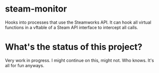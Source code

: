 # steam-monitor
Hooks into processes that use the Steamworks API. It can hook all virtual functions in a vftable of a Steam API interface to intercept all calls.

# What's the status of this project?
Very work in progress. I might continue on this, might not. Who knows. It's all for fun anyways.

